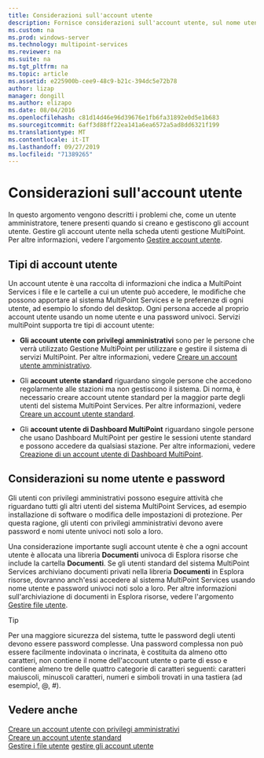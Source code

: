 ```yaml
---
title: Considerazioni sull'account utente
description: Fornisce considerazioni sull'account utente, sul nome utente e sulla password per servizi MultiPoint
ms.custom: na
ms.prod: windows-server
ms.technology: multipoint-services
ms.reviewer: na
ms.suite: na
ms.tgt_pltfrm: na
ms.topic: article
ms.assetid: e225900b-cee9-48c9-b21c-394dc5e72b78
author: lizap
manager: dongill
ms.author: elizapo
ms.date: 08/04/2016
ms.openlocfilehash: c81d14d46e96d39676e1fb6fa31892e0d5e1b683
ms.sourcegitcommit: 6aff3d88ff22ea141a6ea6572a5ad8dd6321f199
ms.translationtype: MT
ms.contentlocale: it-IT
ms.lasthandoff: 09/27/2019
ms.locfileid: "71389265"
---
```

# <a name="user-account-considerations"></a>Considerazioni sull'account utente
In questo argomento vengono descritti i problemi che, come un utente amministratore, tenere presenti quando si creano e gestiscono gli account utente. Gestire gli account utente nella scheda utenti gestione MultiPoint. Per altre informazioni, vedere l'argomento [Gestire account utente](Manage-User-Accounts.md).  
  
## <a name="user-account-types"></a>Tipi di account utente  
Un account utente è una raccolta di informazioni che indica a MultiPoint Services i file e le cartelle a cui un utente può accedere, le modifiche che possono apportare al sistema MultiPoint Services e le preferenze di ogni utente, ad esempio lo sfondo del desktop. Ogni persona accede al proprio account utente usando un nome utente e una password univoci. Servizi multiPoint supporta tre tipi di account utente:  
  
-   **Gli account utente con privilegi amministrativi** sono per le persone che verrà utilizzato Gestione MultiPoint per utilizzare e gestire il sistema di servizi MultiPoint. Per altre informazioni, vedere [Creare un account utente amministrativo](Create-an-Administrative-User-Account.md).  
  
-   Gli **account utente standard** riguardano singole persone che accedono regolarmente alle stazioni ma non gestiscono il sistema. Di norma, è necessario creare account utente standard per la maggior parte degli utenti del sistema MultiPoint Services. Per altre informazioni, vedere [Creare un account utente standard](Create-a-Standard-User-Account.md).  
  
-   Gli **account utente di Dashboard MultiPoint** riguardano singole persone che usano Dashboard MultiPoint per gestire le sessioni utente standard e possono accedere da qualsiasi stazione. Per altre informazioni, vedere [Creazione di un account utente di Dashboard MultiPoint](Create-a-MultiPoint-Dashboard-User-Account.md).  
  
## <a name="user-name-and-password-considerations"></a>Considerazioni su nome utente e password  
Gli utenti con privilegi amministrativi possono eseguire attività che riguardano tutti gli altri utenti del sistema MultiPoint Services, ad esempio installazione di software o modifica delle impostazioni di protezione. Per questa ragione, gli utenti con privilegi amministrativi devono avere password e nomi utente univoci noti solo a loro.  
  
Una considerazione importante sugli account utente è che a ogni account utente è allocata una libreria **Documenti** univoca di Esplora risorse che include la cartella **Documenti**. Se gli utenti standard del sistema MultiPoint Services archiviano documenti privati nella libreria **Documenti** in Esplora risorse, dovranno anch'essi accedere al sistema MultiPoint Services usando nome utente e password univoci noti solo a loro. Per altre informazioni sull'archiviazione di documenti in Esplora risorse, vedere l'argomento [Gestire file utente](Manage-User-Files.md).  
  
> [!TIP]  
> Per una maggiore sicurezza del sistema, tutte le password degli utenti devono essere password complesse. Una password complessa non può essere facilmente indovinata o incrinata, è costituita da almeno otto caratteri, non contiene il nome dell'account utente o parte di esso e contiene almeno tre delle quattro categorie di caratteri seguenti: caratteri maiuscoli, minuscoli caratteri, numeri e simboli trovati in una tastiera (ad esempio!, @, #).  
  
## <a name="see-also"></a>Vedere anche  
[Creare un account utente con privilegi amministrativi](Create-an-Administrative-User-Account.md)  
[Creare un account utente standard](Create-a-Standard-User-Account.md)  
[Gestire i file utente](Manage-User-Files.md)
[gestire gli account utente](Manage-User-Accounts.md)